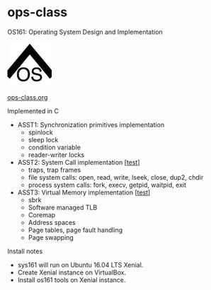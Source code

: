 # ops-class

OS161: Operating System Design and Implementation

<img src="os161_logo.jpg" width="100">

[ops-class.org](https://ops-class.org/)

Implemented in C

* ASST1: Synchronization primitives implementation
  * spinlock
  * sleep lock
  * condition variable
  * reader-writer locks
* ASST2: System Call implementation [[test](ASST2)]
  * traps, trap frames
  * file system calls: open, read, write, lseek, close, dup2, chdir
  * process system calls: fork, execv, getpid, waitpid, exit
* ASST3: Virtual Memory implementation [[test](ASST3)]
  * sbrk
  * Software managed TLB
  * Coremap
  * Address spaces
  * Page tables, page fault handling
  * Page swapping

Install notes
* sys161 will run on Ubuntu 16.04 LTS Xenial.
* Create Xenial instance on VirtualBox.
* Install os161 tools on Xenial instance.